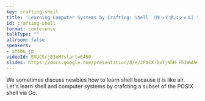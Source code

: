 ```yaml
---
key: crafting-shell
title: 'Learning Computer Systems by Crafting: Shell （作って学ぶシェル）'
id: crafting-shell
format: conference
talkType: ""
allroom: false
speakers:
- shibu_jp
videoId: EVUCSrj83uM?start=6450
slides: https://docs.google.com/presentation/d/e/2PACX-1vTjNhH-Fh3WwUe-hLT777OI4YOAxtG5YUqIfEzt63nwyvzNra-7leKPz4YcwWSuHt-jBJxAbuPliWXg/pub?start=false&loop=false&delayms=3000#slide=id.p
---
```

We sometimes discuss newbies how to learn shell because it is like air. Let's learn shell and computer systems by crafcting a subset of the POSIX shell via Go.

